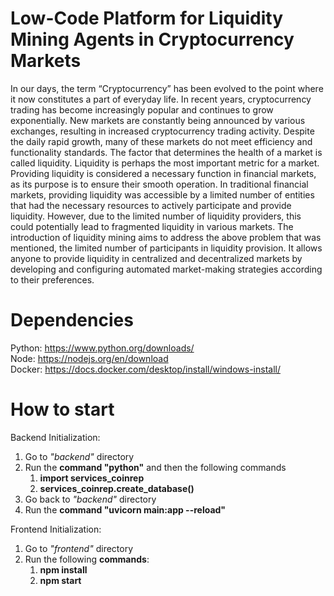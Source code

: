 # Low-Code Platform for Liquidity Mining Agents in Cryptocurrency Markets
In our days, the term “Cryptocurrency” has been evolved to the point where it now constitutes a part of everyday life. In recent years, cryptocurrency trading has become increasingly popular and continues to grow exponentially. New markets are constantly being announced by various exchanges, resulting in increased cryptocurrency trading activity.
Despite the daily rapid growth, many of these markets do not meet efficiency and functionality standards. The factor that determines the health of a market is called liquidity. Liquidity is perhaps the most important metric for a market.
Providing liquidity is considered a necessary function in financial markets, as its purpose is to ensure their smooth operation. In traditional financial markets, providing liquidity was accessible by a limited number of entities that had the necessary resources to actively participate and provide liquidity. However, due to the limited number of liquidity providers, this could potentially lead to fragmented liquidity in various markets.
The introduction of liquidity mining aims to address the above problem that was mentioned, the limited number of participants in liquidity provision. It allows anyone to provide liquidity in centralized and decentralized markets by developing and configuring automated market-making strategies according to their preferences.

# Dependencies
Python: https://www.python.org/downloads/ <br>
Node: https://nodejs.org/en/download <br>
Docker: https://docs.docker.com/desktop/install/windows-install/ <br>

# How to start
Backend Initialization:
1. Go to *"backend"* directory
2. Run the **command "python"** and then the following commands
	1. **import services_coinrep**
	2. **services_coinrep.create_database()**
4. Go back to *"backend"* directory
5. Run the **command "uvicorn main:app --reload"**
>
>
Frontend Initialization:
1. Go to *"frontend"* directory
2. Run the following **commands**:
	1. **npm install**
	2. **npm start**

